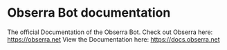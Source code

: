 # Obserra Bot documentation

The official Documentation of the Obserra Bot.
Check out Obserra here: https://obserra.net
View the Documentation here: https://docs.obserra.net
